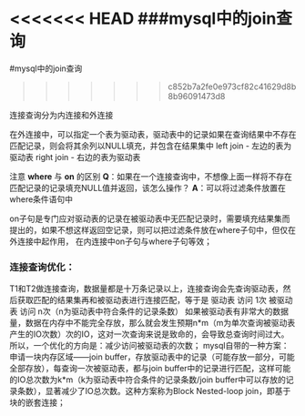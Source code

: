 <<<<<<< HEAD
###mysql中的join查询
=======
#mysql中的join查询
>>>>>>> c852b7a2fe0e973cf82c41629d8b8b96091473d8

连接查询分为内连接和外连接

在外连接中，可以指定一个表为驱动表，驱动表中的记录如果在查询结果中不存在匹配记录，则会将其余列以NULL填充，并包含在结果集中
left join - 左边的表为驱动表
right join - 右边的表为驱动表

注意 **where** 与 **on** 的区别
**Q**：如果在一个连接查询中，不想像上面一样将不存在匹配记录的记录填充NULL值并返回，该怎么操作？
**A**：可以将过滤条件放置在where条件语句中

on子句是专门应对驱动表的记录在被驱动表中无匹配记录时，需要填充结果集而提出的，如果不想这样返回空记录，则可以把过滤条件放在where子句中，但仅在外连接中起作用，
在内连接中on子句与where子句等效；

### 连接查询优化：
T1和T2做连接查询，数据量都是十万条记录以上，连接查询会先查询驱动表，然后获取匹配的结果集再和被驱动表进行连接匹配，等于是
驱动表 访问 1次
被驱动表 访问 n次（n为驱动表中符合条件的记录条数）
如果被驱动表有非常大的数据量，数据在内存中不能完全存放，那么就会发生预期n$*$m（m为单次查询被驱动表产生的IO次数）次的IO，这对一次查询来说是致命的，会导致总查询时间过大。所以，一个优化的方向是：减少访问被驱动表的次数；
mysql自带的一种方案：申请一块内存区域——join buffer，存放驱动表中的记录（可能存放一部分，可能全部存放），每查询一次被驱动表，都与join buffer中的记录进行匹配，这样可能的IO总次数为k$*$m（k为驱动表中符合条件的记录条数/join buffer中可以存放的记录条数），显著减少了IO总次数。这种方案称为Block Nested-loop join，即基于块的嵌套连接；